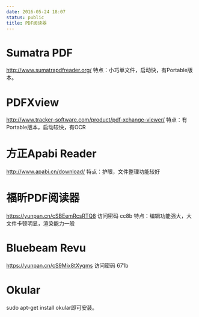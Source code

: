 ```yaml
---
date: 2016-05-24 18:07
status: public
title: PDF阅读器
---
```


# Sumatra PDF
<http://www.sumatrapdfreader.org/>
特点：小巧单文件，启动快，有Portable版本。
# PDFXview
<http://www.tracker-software.com/product/pdf-xchange-viewer/>
特点：有Portable版本，启动较快，有OCR
# 方正Apabi Reader
<http://www.apabi.cn/download/>
特点：护眼，文件整理功能较好
# 福昕PDF阅读器
<https://yunpan.cn/cSBEemRcsRTQ8>  访问密码 cc8b
特点：编辑功能强大，大文件卡顿明显，渲染能力一般
# Bluebeam Revu
<https://yunpan.cn/cS9Mix8tXyqms>  访问密码 671b
# Okular
sudo apt-get install okular即可安装。


